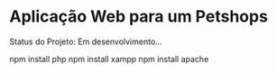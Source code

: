 <h1>Aplicação Web para um Petshops</h1>
Status do Projeto: Em desenvolvimento...

npm install php
npm install xampp
npm install apache
